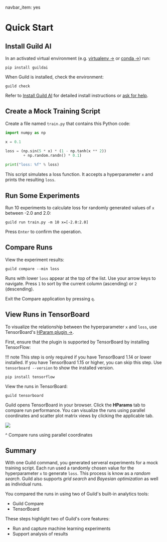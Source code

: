 navbar_item: yes

# Quick Start

## Install Guild AI

In an activated virtual environment (e.g. [virtualenv
->](https://packaging.python.org/guides/installing-using-pip-and-virtual-environments/)
or [conda
->](https://docs.conda.io/projects/conda/en/latest/user-guide/tasks/manage-environments.html))
run:

``` command
pip install guildai
```

When Guild is installed, check the environment:

``` command
guild check
```

Refer to [Install Guild AI](install.md) for detailed install
instructions or [ask for help](alias:slack).

## Create a Mock Training Script

Create a file named `train.py` that contains this Python code:

``` python
import numpy as np

x = 0.1

loss = (np.sin(5 * x) * (1 - np.tanh(x ** 2))
        + np.random.randn() * 0.1)

print("loss: %f" % loss)
```

This script simulates a loss function. It accepts a hyperparameter `x`
and prints the resulting `loss`.

## Run Some Experiments

Run 10 experiments to calculate loss for randomly generated values of
`x` between -2.0 and 2.0:

``` command
guild run train.py -m 10 x=[-2.0:2.0]
```

Press `Enter` to confirm the operation.

## Compare Runs

View the experiment results:

``` command
guild compare --min loss
```

Runs with lower `loss` appear at the top of the list. Use your arrow
keys to navigate. Press `1` to sort by the current column (ascending)
or `2` (descending).

Exit the Compare application by pressing `q`.

## View Runs in TensorBoard

To visualize the relationship between the hyperparameter `x` and
`loss`, use TensorBoard's [HParam plugin
->](https://www.tensorflow.org/tensorboard/r2/hyperparameter_tuning_with_hparams).

First, ensure that the plugin is supported by TensorBoard by
installing TensorFlow:

!!! note
    This step is only required if you have TensorBoard 1.14 or
    lower installed. If you have TensorBoard 1.15 or higher, you can
    skip this step. Use `tensorboard --version` to show the installed
    version.

``` command
pip install tensorflow
```

View the runs in TensorBoard:

``` command
guild tensorboard
```

Guild opens TensorBoard in your browser. Click the **HParams** tab to
compare run performance. You can visualize the runs using parallel
coordinates and scatter plot matrix views by clicking the applicable
tab.

![](/assets/img/tb-hparams.png)

^ Compare runs using parallel coordinates

## Summary

With one Guild command, you generated serveral experiments for a mock
training script. Each run used a randomly chosen value for the
hyperparameter `x` to generate `loss`. This process is know as a
*random search*. Guild also supports *grid search* and *Bayesian
optimization* as well as individual runs.

You compared the runs in using two of Guild's built-in analytics
tools:

- Guild Compare
- TensorBoard

These steps highlight two of Guild's core features:

- Run and capture machine learning experiments
- Support analysis of results
